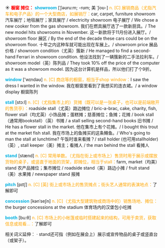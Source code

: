 ☀ <font color="red">**橱窗 摊位：**</font>
<font color="sky blue">**showroom**</font> [ˈʃəʊru:m; -rʊm; 美 ˈʃoʊ-]
<font color="orange">n. [C] 展销商品（尤指汽车和电子产品）的一个大型商店，如展销厅：</font>car, carpet, furniture showroom 汽车展厅；地毯展厅；家具展厅 / electricity showroom 电子展厅 / We chose a new cooker from the gas showroom. 我们在燃具展厅选了一款新厨具。/ The new model hits showrooms in November. 这一新款将于11月份进入展厅。/ showroom floor 展区 / By the end of the decade these cars could be on the showroom floor. 十年之内这种车就可能出现在车展上。/ showroom price 展品价格 / showroom condition（尤英）簇新 / He managed to find a second-hand Ferrari in showroom condition. 他设法找到了一辆簇新的二手法拉利车。/ showroom model（英）陈列品 / They took 10% off the price of the computer as it was a showroom model. 因为这台计算机是样品，所以他们打了个9折。

<font color="sky blue">**window**</font> ['wɪndəʊ] 
<font color="orange">n. [C] 商店等的橱窗，相当于shop window：</font>I saw the dress I wanted in the window. 我在橱窗里看到了我想买的连衣裙。/ a window display 橱窗陈列
           
<font color="sky blue">**stall**</font> [stɔ:l]
<font color="orange">n. [C]（尤指集市上的）货摊（既可以是一张桌子，也可以是前端敞开的售货亭）：</font>roadside stall（尤英）路边摊位 / bric-a-brac, cake, charity, fish, flower stall（均尤英）小饰品摊；蛋糕摊；慈善摊位；鱼摊；花摊 / book stall（通常用bookstall）（英）书摊 / a stall selling second-hand books 旧书摊 / He has a flower stall in the market. 他在集市上有个花摊。/ I bought this trout at the market fish stall. 我在市场上的鱼摊买的这条鳟鱼。/ Who's going to man the stall at lunchtime? 午饭时谁来看摊？/ stall holder (也可用stallholder)（英）, stall keeper（美）摊主；看摊人 / the man behind the stall 看摊人

<font color="sky blue">**stand**</font> [stænd] 
<font color="orange">n. [C] 常用单数。（尤指在街上或市场上）售货时用于展示或摆放货物的桌子，或竖直于地面的货架，即摊位，相当于stall：</font>farm, market（均美）stand 农产品摊位；集市摊位 / roadside stand（美）路边小摊 / fruit stand（美）水果摊 / newspaper stand 报摊
           
<font color="sky blue">**pitch**</font> [pɪtʃ]
<font color="orange">n. [C] [英] 街上或市场上的售货摊点；街头艺人通常的表演地点：</font>了解即可
            
<font color="sky blue">**concession**</font> [kənˈseʃn]
<font color="orange">n. [C]（尤指大型建筑物或商场中的）销售场地、摊位：</font>the burger concessions at the stadium 体育场内的汉堡包小吃摊

<font color="sky blue">**booth**</font> [bu:θ] 
<font color="orange">n. [C] 市场上的小帐篷或临时搭建起来的结构，可用于卖货，获取信息或观看…：</font>了解即可

相关词义延伸：
· stand还可指（例如在展会上）展示或宣传物品的桌子或竖直台（或架子）。

